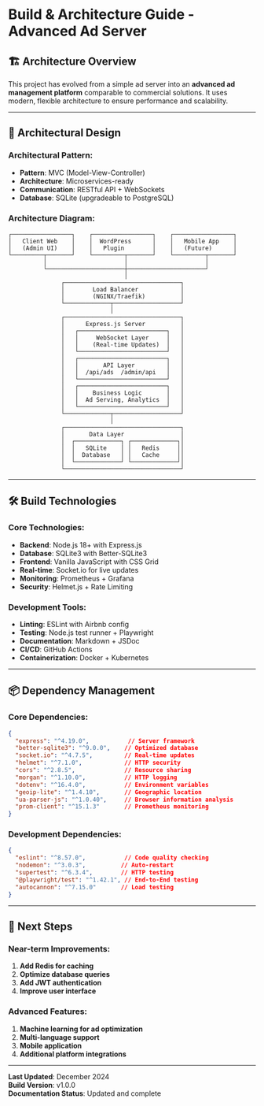 # Build & Architecture Guide - Advanced Ad Server

## 🏗️ Architecture Overview

This project has evolved from a simple ad server into an **advanced ad management platform** comparable to commercial solutions. It uses modern, flexible architecture to ensure performance and scalability.

---

## 📐 Architectural Design

### Architectural Pattern:
- **Pattern**: MVC (Model-View-Controller)
- **Architecture**: Microservices-ready
- **Communication**: RESTful API + WebSockets
- **Database**: SQLite (upgradeable to PostgreSQL)

### Architecture Diagram:
```
┌─────────────────┐    ┌─────────────────┐    ┌─────────────────┐
│   Client Web    │    │  WordPress      │    │   Mobile App    │
│   (Admin UI)    │    │   Plugin        │    │   (Future)      │
└─────────┬───────┘    └─────────┬───────┘    └─────────┬───────┘
          │                      │                      │
          └──────────────────────┼──────────────────────┘
                                 │
               ┌─────────────────────────────────┐
               │        Load Balancer            │
               │        (NGINX/Traefik)          │
               └─────────────┬───────────────────┘
                             │
               ┌─────────────────────────────────┐
               │      Express.js Server          │
               │   ┌─────────────────────────┐   │
               │   │     WebSocket Layer     │   │
               │   │    (Real-time Updates)  │   │
               │   └─────────────────────────┘   │
               │   ┌─────────────────────────┐   │
               │   │       API Layer         │   │
               │   │  /api/ads  /admin/api   │   │
               │   └─────────────────────────┘   │
               │   ┌─────────────────────────┐   │
               │   │    Business Logic       │   │
               │   │  Ad Serving, Analytics  │   │
               │   └─────────────────────────┘   │
               └─────────────┬───────────────────┘
                             │
               ┌─────────────────────────────────┐
               │       Data Layer                │
               │  ┌─────────────┐ ┌─────────────┐│
               │  │   SQLite    │ │   Redis     ││
               │  │  Database   │ │   Cache     ││
               │  └─────────────┘ └─────────────┘│
               └─────────────────────────────────┘
```

---

## 🛠️ Build Technologies

### Core Technologies:
- **Backend**: Node.js 18+ with Express.js
- **Database**: SQLite3 with Better-SQLite3
- **Frontend**: Vanilla JavaScript with CSS Grid
- **Real-time**: Socket.io for live updates
- **Monitoring**: Prometheus + Grafana
- **Security**: Helmet.js + Rate Limiting

### Development Tools:
- **Linting**: ESLint with Airbnb config
- **Testing**: Node.js test runner + Playwright
- **Documentation**: Markdown + JSDoc
- **CI/CD**: GitHub Actions
- **Containerization**: Docker + Kubernetes

---

## 📦 Dependency Management

### Core Dependencies:
```json
{
  "express": "^4.19.0",           // Server framework
  "better-sqlite3": "^9.0.0",    // Optimized database
  "socket.io": "^4.7.5",         // Real-time updates
  "helmet": "^7.1.0",            // HTTP security
  "cors": "^2.8.5",              // Resource sharing
  "morgan": "^1.10.0",           // HTTP logging
  "dotenv": "^16.4.0",           // Environment variables
  "geoip-lite": "^1.4.10",       // Geographic location
  "ua-parser-js": "^1.0.40",     // Browser information analysis
  "prom-client": "^15.1.3"       // Prometheus monitoring
}
```

### Development Dependencies:
```json
{
  "eslint": "^8.57.0",           // Code quality checking
  "nodemon": "^3.0.3",          // Auto-restart
  "supertest": "^6.3.4",        // HTTP testing
  "@playwright/test": "^1.42.1", // End-to-End testing
  "autocannon": "^7.15.0"       // Load testing
}
```

---

## 🎯 Next Steps

### Near-term Improvements:
1. **Add Redis for caching**
2. **Optimize database queries**
3. **Add JWT authentication**
4. **Improve user interface**

### Advanced Features:
1. **Machine learning for ad optimization**
2. **Multi-language support**
3. **Mobile application**
4. **Additional platform integrations**

---

**Last Updated**: December 2024  
**Build Version**: v1.0.0  
**Documentation Status**: Updated and complete